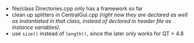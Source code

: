 - file/class Directories.cpp only has a framework so far
- clean up splitters in CentralGui.cpp *(right now they are declared as well as instantiated in that class, instead of declared in header file as instance variables)*.
- use ```size()``` instead of ```length()```, since the later only works for QT > 4.8
